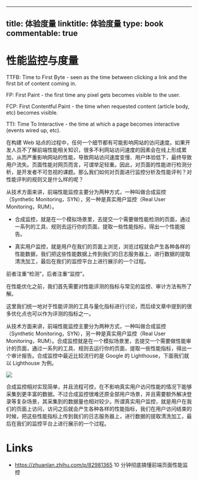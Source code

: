 
---
title: 体验度量
linktitle: 体验度量
type: book
commentable: true
---

# 性能监控与度量

TTFB: Time to First Byte - seen as the time between clicking a link and the first bit of content coming in.

FP: First Paint - the first time any pixel gets becomes visible to the user.

FCP: First Contentful Paint - the time when requested content (article body, etc) becomes visible.

TTI: Time To Interactive - the time at which a page becomes interactive (events wired up, etc).

在构建 Web 站点的过程中，任何一个细节都有可能影响网站的访问速度。如果开发人员不了解前端性能相关知识，很多不利网站访问速度的因素会在线上形成累加，从而严重影响网站的性能，导致网站访问速度变慢、用户体验低下，最终导致用户流失。页面性能对网页而言，可谓举足轻重。因此，对页面的性能进行检测分析，是开发者不可忽视的课题。那么我们如何对页面进行监控分析及性能评判？对性能评判的规则又是什么样的呢？

从技术方面来讲，前端性能监控主要分为两种方式，一种叫做合成监控（Synthetic Monitoring，SYN），另一种是真实用户监控（Real User Monitoring，RUM）。

- 合成监控，就是在一个模拟场景里，去提交一个需要做性能检测的页面，通过一系列的工具、规则去运行你的页面，提取一些性能指标，得出一个性能报告。

- 真实用户监控，就是用户在我们的页面上浏览，浏览过程就会产生各种各样的性能数据，我们把这些性能数据上传到我们的日志服务器上，进行数据的提取清洗加工，最后在我们的监控平台上进行展示的一个过程。

前者注重“检测”，后者注重“监控”。

在性能优化之前，我们首先需要对性能评测的指标与常见的监控、审计方法有所了解。

这里我们统一地对于性能评测的工具与量化指标进行讨论，而后续文章中提到的很多优化点也可以作为评测的指标之一。

从技术方面来讲，前端性能监控主要分为两种方式，一种叫做合成监控（Synthetic Monitoring，SYN），另一种是真实用户监控（Real User Monitoring，RUM）。合成监控就是在一个模拟场景里，去提交一个需要做性能审计的页面，通过一系列的工具、规则去运行你的页面，提取一些性能指标，得出一个审计报告。合成监控中最近比较流行的是 Google 的 Lighthouse，下面我们就以 Lighthouse 为例。

![](https://ww1.sinaimg.cn/large/007rAy9hgy1g0gp49wiu2j30u00kw0ud.jpg)

合成监控相对实现简单，并且流程可控，在不影响真实用户访问性能的情况下能够采集到更丰富的数据。不过合成监控很难还原全部用户场景，并且需要额外解决登录等复杂场景，其采集到的数据量也相对较少。所谓真实用户监控，就是用户在我们的页面上访问，访问之后就会产生各种各样的性能指标，我们在用户访问结束的时候，把这些性能指标上传到我们的日志服务器上，进行数据的提取清洗加工，最后在我们的监控平台上进行展示的一个过程。

# Links

- https://zhuanlan.zhihu.com/p/82981365 10 分钟彻底搞懂前端页面性能监控

    